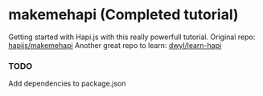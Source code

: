 # makemehapi (Completed tutorial)  

Getting started with Hapi.js with this really powerfull tutorial.
Original repo: [hapijs/makemehapi](https://github.com/hapijs/makemehapi)
Another great repo to learn: [dwyl/learn-hapi](https://github.com/dwyl/learn-hapi)

### TODO  
Add dependencies to package.json
